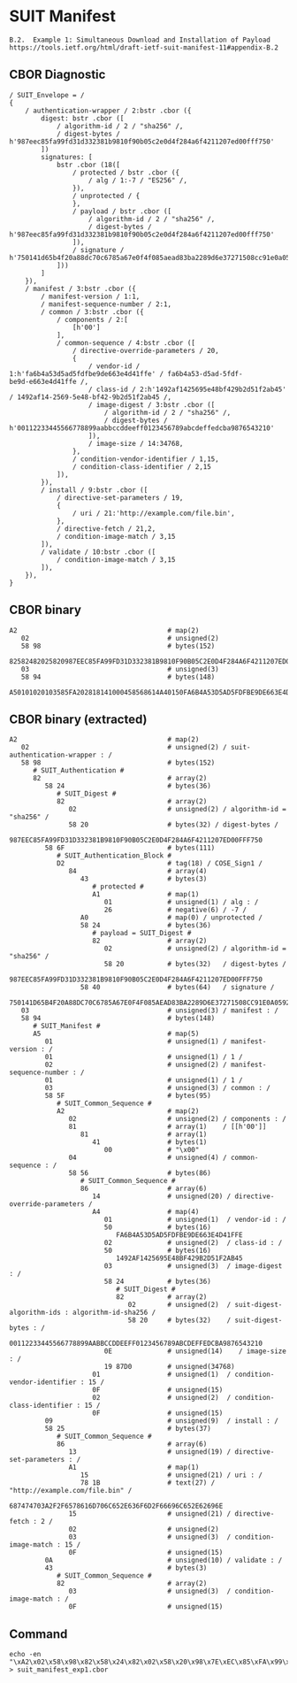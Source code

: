 <!--
 Copyright (c) 2020 SECOM CO., LTD. All Rights reserved.

 SPDX-License-Identifier: BSD-2-Clause
-->

# SUIT Manifest
    B.2.  Example 1: Simultaneous Download and Installation of Payload
    https://tools.ietf.org/html/draft-ietf-suit-manifest-11#appendix-B.2


## CBOR Diagnostic
    / SUIT_Envelope = /
    {
        / authentication-wrapper / 2:bstr .cbor ({
            digest: bstr .cbor ([
                / algorithm-id / 2 / "sha256" /,
                / digest-bytes / h'987eec85fa99fd31d332381b9810f90b05c2e0d4f284a6f4211207ed00fff750'
            ])
            signatures: [
                bstr .cbor (18([
                    / protected / bstr .cbor ({
                        / alg / 1:-7 / "ES256" /,
                    }),
                    / unprotected / {
                    },
                    / payload / bstr .cbor ([
                        / algorithm-id / 2 / "sha256" /,
                        / digest-bytes / h'987eec85fa99fd31d332381b9810f90b05c2e0d4f284a6f4211207ed00fff750'
                    ]),
                    / signature / h'750141d65b4f20a88dc70c6785a67e0f4f085aead83ba2289d6e37271508cc91e0a0592f5c940c2257c9c0b26403c0ba4477f2ce37b60089fe02cde7911d1c15'
                ]))
            ]
        }),
        / manifest / 3:bstr .cbor ({
            / manifest-version / 1:1,
            / manifest-sequence-number / 2:1,
            / common / 3:bstr .cbor ({
                / components / 2:[
                    [h'00']
                ],
                / common-sequence / 4:bstr .cbor ([
                    / directive-override-parameters / 20,
                    {
                        / vendor-id / 1:h'fa6b4a53d5ad5fdfbe9de663e4d41ffe' / fa6b4a53-d5ad-5fdf-
    be9d-e663e4d41ffe /,
                        / class-id / 2:h'1492af1425695e48bf429b2d51f2ab45' / 1492af14-2569-5e48-bf42-9b2d51f2ab45 /,
                        / image-digest / 3:bstr .cbor ([
                            / algorithm-id / 2 / "sha256" /,
                            / digest-bytes / h'00112233445566778899aabbccddeeff0123456789abcdeffedcba9876543210'
                        ]),
                        / image-size / 14:34768,
                    },
                    / condition-vendor-identifier / 1,15,
                    / condition-class-identifier / 2,15
                ]),
            }),
            / install / 9:bstr .cbor ([
                / directive-set-parameters / 19,
                {
                    / uri / 21:'http://example.com/file.bin',
                },
                / directive-fetch / 21,2,
                / condition-image-match / 3,15
            ]),
            / validate / 10:bstr .cbor ([
                / condition-image-match / 3,15
            ]),
        }),
    }


## CBOR binary
    A2                                      # map(2)
       02                                   # unsigned(2)
       58 98                                # bytes(152)
          82582482025820987EEC85FA99FD31D332381B9810F90B05C2E0D4F284A6F4211207ED00FFF750586FD28443A10126A0582482025820987EEC85FA99FD31D332381B9810F90B05C2E0D4F284A6F4211207ED00FFF7505840750141D65B4F20A88DC70C6785A67E0F4F085AEAD83BA2289D6E37271508CC91E0A0592F5C940C2257C9C0B26403C0BA4477F2CE37B60089FE02CDE7911D1C15
       03                                   # unsigned(3)
       58 94                                # bytes(148)
          A50101020103585FA202818141000458568614A40150FA6B4A53D5AD5FDFBE9DE663E4D41FFE02501492AF1425695E48BF429B2D51F2AB450358248202582000112233445566778899AABBCCDDEEFF0123456789ABCDEFFEDCBA98765432100E1987D0010F020F0958258613A115781B687474703A2F2F6578616D706C652E636F6D2F66696C652E62696E1502030F0A4382030F


## CBOR binary (extracted)
    A2                                      # map(2)
       02                                   # unsigned(2) / suit-authentication-wrapper : /
       58 98                                # bytes(152)
          # SUIT_Authentication #
          82                                # array(2)
             58 24                          # bytes(36)
                # SUIT_Digest #
                82                          # array(2)
                   02                       # unsigned(2) / algorithm-id = "sha256" /
                   58 20                    # bytes(32) / digest-bytes /
                      987EEC85FA99FD31D332381B9810F90B05C2E0D4F284A6F4211207ED00FFF750
             58 6F                          # bytes(111)
                # SUIT_Authentication_Block #
                D2                          # tag(18) / COSE_Sign1 /
                   84                       # array(4)
                      43                    # bytes(3)
                         # protected #
                         A1                 # map(1)
                            01              # unsigned(1) / alg : /
                            26              # negative(6) / -7 /
                      A0                    # map(0) / unprotected /
                      58 24                 # bytes(36)
                         # payload = SUIT_Digest #
                         82                 # array(2)
                            02              # unsigned(2) / algorithm-id = "sha256" /
                            58 20           # bytes(32)   / digest-bytes /
                               987EEC85FA99FD31D332381B9810F90B05C2E0D4F284A6F4211207ED00FFF750
                      58 40                 # bytes(64)   / signature /
                         750141D65B4F20A88DC70C6785A67E0F4F085AEAD83BA2289D6E37271508CC91E0A0592F5C940C2257C9C0B26403C0BA4477F2CE37B60089FE02CDE7911D1C15
       03                                   # unsigned(3) / manifest : /
       58 94                                # bytes(148)
          # SUIT_Manifest #
          A5                                # map(5)
             01                             # unsigned(1) / manifest-version : /
             01                             # unsigned(1) / 1 /
             02                             # unsigned(2) / manifest-sequence-number : /
             01                             # unsigned(1) / 1 /
             03                             # unsigned(3) / common : /
             58 5F                          # bytes(95)
                # SUIT_Common_Sequence #
                A2                          # map(2)
                   02                       # unsigned(2) / components : /
                   81                       # array(1)    / [[h'00']]
                      81                    # array(1)
                         41                 # bytes(1)
                            00              # "\x00"
                   04                       # unsigned(4) / common-sequence : /
                   58 56                    # bytes(86)
                      # SUIT_Common_Sequence #
                      86                    # array(6)
                         14                 # unsigned(20) / directive-override-parameters /
                         A4                 # map(4)
                            01              # unsigned(1)  / vendor-id : /
                            50              # bytes(16)
                               FA6B4A53D5AD5FDFBE9DE663E4D41FFE
                            02              # unsigned(2)  / class-id : /
                            50              # bytes(16)
                               1492AF1425695E48BF429B2D51F2AB45
                            03              # unsigned(3)  / image-digest : /
                            58 24           # bytes(36)
                               # SUIT_Digest #
                               82           # array(2)
                                  02        # unsigned(2)  / suit-digest-algorithm-ids : algorithm-id-sha256 /
                                  58 20     # bytes(32)    / suit-digest-bytes : /
                                     00112233445566778899AABBCCDDEEFF0123456789ABCDEFFEDCBA9876543210
                            0E              # unsigned(14)    / image-size : /
                            19 87D0         # unsigned(34768)
                         01                 # unsigned(1)  / condition-vendor-identifier : 15 /
                         0F                 # unsigned(15)
                         02                 # unsigned(2)  / condition-class-identifier : 15 /
                         0F                 # unsigned(15)
             09                             # unsigned(9)  / install : /
             58 25                          # bytes(37)
                # SUIT_Common_Sequence #
                86                          # array(6)
                   13                       # unsigned(19) / directive-set-parameters : /
                   A1                       # map(1)
                      15                    # unsigned(21) / uri : /
                      78 1B                 # text(27) / "http://example.com/file.bin" /
                         687474703A2F2F6578616D706C652E636F6D2F66696C652E62696E
                   15                       # unsigned(21) / directive-fetch : 2 /
                   02                       # unsigned(2)
                   03                       # unsigned(3)  / condition-image-match : 15 /
                   0F                       # unsigned(15)
             0A                             # unsigned(10) / validate : /
             43                             # bytes(3)
                # SUIT_Common_Sequence #
                82                          # array(2)
                   03                       # unsigned(3)  / condition-image-match : /
                   0F                       # unsigned(15)


## Command
    echo -en "\xA2\x02\x58\x98\x82\x58\x24\x82\x02\x58\x20\x98\x7E\xEC\x85\xFA\x99\xFD\x31\xD3\x32\x38\x1B\x98\x10\xF9\x0B\x05\xC2\xE0\xD4\xF2\x84\xA6\xF4\x21\x12\x07\xED\x00\xFF\xF7\x50\x58\x6F\xD2\x84\x43\xA1\x01\x26\xA0\x58\x24\x82\x02\x58\x20\x98\x7E\xEC\x85\xFA\x99\xFD\x31\xD3\x32\x38\x1B\x98\x10\xF9\x0B\x05\xC2\xE0\xD4\xF2\x84\xA6\xF4\x21\x12\x07\xED\x00\xFF\xF7\x50\x58\x40\x75\x01\x41\xD6\x5B\x4F\x20\xA8\x8D\xC7\x0C\x67\x85\xA6\x7E\x0F\x4F\x08\x5A\xEA\xD8\x3B\xA2\x28\x9D\x6E\x37\x27\x15\x08\xCC\x91\xE0\xA0\x59\x2F\x5C\x94\x0C\x22\x57\xC9\xC0\xB2\x64\x03\xC0\xBA\x44\x77\xF2\xCE\x37\xB6\x00\x89\xFE\x02\xCD\xE7\x91\x1D\x1C\x15\x03\x58\x94\xA5\x01\x01\x02\x01\x03\x58\x5F\xA2\x02\x81\x81\x41\x00\x04\x58\x56\x86\x14\xA4\x01\x50\xFA\x6B\x4A\x53\xD5\xAD\x5F\xDF\xBE\x9D\xE6\x63\xE4\xD4\x1F\xFE\x02\x50\x14\x92\xAF\x14\x25\x69\x5E\x48\xBF\x42\x9B\x2D\x51\xF2\xAB\x45\x03\x58\x24\x82\x02\x58\x20\x00\x11\x22\x33\x44\x55\x66\x77\x88\x99\xAA\xBB\xCC\xDD\xEE\xFF\x01\x23\x45\x67\x89\xAB\xCD\xEF\xFE\xDC\xBA\x98\x76\x54\x32\x10\x0E\x19\x87\xD0\x01\x0F\x02\x0F\x09\x58\x25\x86\x13\xA1\x15\x78\x1B\x68\x74\x74\x70\x3A\x2F\x2F\x65\x78\x61\x6D\x70\x6C\x65\x2E\x63\x6F\x6D\x2F\x66\x69\x6C\x65\x2E\x62\x69\x6E\x15\x02\x03\x0F\x0A\x43\x82\x03\x0F" > suit_manifest_exp1.cbor
